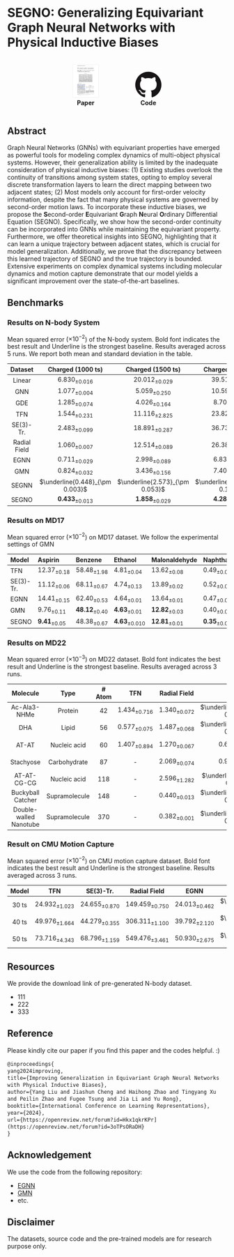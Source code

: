 # SEGNO: Generalizing Equivariant Graph Neural Networks with Physical Inductive Biases
 

<div style="text-align: center;">
  <figure style="display: inline-block;">
    <img src="assets/img/paper.png" alt="Paper" style="width: 60px;">
    <figcaption><strong>Paper</strong></figcaption>
  </figure>
  <figure style="display: inline-block;">
    <img src="assets/img/github.png" alt="Code" style="width: 60px;">
    <figcaption><strong>Code</strong></figcaption>
  </figure>
</div>

## Abstract
Graph Neural Networks (GNNs) with equivariant properties have emerged as powerful tools for modeling complex dynamics of multi-object physical systems. 
However, their generalization ability is limited by the inadequate consideration of physical inductive biases: (1) Existing studies overlook the continuity of transitions among system states, opting to employ several discrete transformation layers to learn the direct mapping between two adjacent states; (2) Most models only account for first-order velocity information, despite the fact that many physical systems are governed by second-order motion laws. 
To incorporate these inductive biases, we propose the **S**econd-order **E**quivariant **G**raph **N**eural **O**rdinary Differential Equation (SEGNO). 
Specifically, we show how the second-order continuity can be incorporated into GNNs while maintaining the equivariant property.
Furthermore, we offer theoretical insights into SEGNO, highlighting that it can learn a unique trajectory between adjacent states, which is crucial for model generalization. 
Additionally, we prove that the discrepancy between this learned trajectory of SEGNO and the true trajectory is bounded. 
Extensive experiments on complex dynamical systems including molecular dynamics and motion capture demonstrate that our model yields a significant improvement over the state-of-the-art baselines.


## Benchmarks
### Results on N-body System
Mean squared error ($\times 10^{-2}$) of the N-body system.
    Bold font indicates the best result and Underline is the strongest baseline. Results averaged across 5 runs. We report both mean and standard deviation in the table.  

|   Dataset    |        Charged (1000 ts)        |        Charged (1500 ts)        |        Charged (2000 ts)        |        Gravity (1000 ts)        |        Gravity (1500 ts)        |        Gravity (2000 ts)        |
|:------------:|:-------------------------------:|:-------------------------------:|:-------------------------------:|:-------------------------------:|:-------------------------------:|:-------------------------------:|
|    Linear    |       $6.830_{\pm 0.016}$       |      $20.012_{\pm 0.029}$       |      $39.513_{\pm 0.061}$       |       $7.928_{\pm 0.001}$       |      $29.270_{\pm 0.003}$       |      $58.521_{\pm 0.003}$       |
|     GNN      |       $1.077_{\pm 0.004}$       |       $5.059_{\pm 0.250}$       |      $10.591_{\pm 0.352}$       |       $1.400_{\pm 0.071}$       |       $4.691_{\pm 0.288}$       |      $10.508_{\pm 0.432}$       |
|     GDE      |       $1.285_{\pm 0.074}$       |       $4.026_{\pm 0.164}$       |       $8.708_{\pm 0.145}$       |       $1.412_{\pm 0.095}$       |       $2.793_{\pm 0.083}$       |       $6.291_{\pm 0.153}$       |
|     TFN      |       $1.544_{\pm 0.231}$       |      $11.116_{\pm 2.825}$       |      $23.823_{\pm 3.048}$       |       $3.536_{\pm 0.067}$       |      $37.705_{\pm 0.298}$       |      $73.472_{\pm 0.661}$       |
|  SE(3)-Tr.   |       $2.483_{\pm 0.099}$       |      $18.891_{\pm 0.287}$       |      $36.730_{\pm 0.381}$       |       $4.401_{\pm 0.095}$       |      $52.134_{\pm 0.898}$       |      $98.243_{\pm 0.647}$       |
| Radial Field |       $1.060_{\pm 0.007}$       |      $12.514_{\pm 0.089}$       |      $26.388_{\pm 0.331}$       |       $1.860_{\pm 0.075}$       |       $7.021_{\pm 0.150}$       |      $16.474_{\pm 0.033}$       |
|     EGNN     |       $0.711_{\pm 0.029}$       |       $2.998_{\pm 0.089}$       |       $6.836_{\pm 0.093}$       |       $0.766_{\pm 0.011}$       |       $3.661_{\pm 0.055}$       |       $9.039_{\pm 0.216}$       |
|     GMN      |       $0.824_{\pm 0.032}$       |       $3.436_{\pm 0.156}$       |       $7.409_{\pm 0.214}$       |       $0.620_{\pm 0.043}$       |       $2.801_{\pm 0.194}$       |       $6.756_{\pm 0.427}$       |
|    SEGNN     | $\underline{0.448}_{\pm 0.003}$ | $\underline{2.573}_{\pm 0.053}$ | $\underline{5.972}_{\pm 0.168}$ | $\underline{0.471}_{\pm 0.026}$ | $\underline{2.110}_{\pm 0.044}$ | $\underline{5.819}_{\pm 0.335}$ |
|    SEGNO     |  $\mathbf{0.433}_{\pm 0.013}$   |  $\mathbf{1.858}_{\pm 0.029}$   |  $\mathbf{4.285}_{\pm 0.049}$   |  $\mathbf{0.338}_{\pm 0.027}$   |  $\mathbf{1.362}_{\pm 0.077}$   |  $\mathbf{4.017}_{\pm 0.087}$   |

### Results on MD17
Mean squared error ($×10^{-2}$) on MD17 dataset. We follow the experimental settings of GMN

| Model     | Aspirin                    | Benzene                     | Ethanol                     | Malonaldehyde               | Naphthalene                 | Salicylic                   | Toluene                      | Uracil                      |
|:----------|:---------------------------|:----------------------------|:----------------------------|:----------------------------|:----------------------------|:----------------------------|:-----------------------------|:----------------------------|
| TFN       | $12.37_{\pm 0.18}$         | $58.48_{\pm 1.98}$          | $4.81_{\pm 0.04}$           | $13.62_{\pm 0.08}$          | $0.49_{\pm 0.01}$           | $1.03_{\pm 0.02}$           | $10.89_{\pm 0.01}$           | $0.84_{\pm 0.02}$           |
| SE(3)-Tr. | $11.12_{\pm 0.06}$         | $68.11_{\pm 0.67}$          | $4.74_{\pm 0.13}$           | $13.89_{\pm 0.02}$          | $0.52_{\pm 0.01}$           | $1.13_{\pm 0.02}$           | $10.88_{\pm 0.06}$           | $0.79_{\pm 0.02}$           |
| EGNN      | $14.41_{\pm 0.15}$         | $62.40_{\pm 0.53}$          | $4.64_{\pm 0.01}$           | $13.64_{\pm 0.01}$          | $0.47_{\pm 0.02}$           | $1.02_{\pm 0.02}$           | $11.78_{\pm 0.07}$           | $0.64_{\pm 0.01}$           |
| GMN       | $9.76_{\pm 0.11}$          | $\textbf{48.12}_{\pm 0.40}$ | $\textbf{4.63}_{\pm 0.01}$  | $\textbf{12.82}_{\pm 0.03}$ | $0.40_{\pm 0.01}$           | $0.88_{\pm 0.01}$           | $10.22_{\pm 0.08}$           | $0.59_{\pm 0.01}$           |
| SEGNO     | $\textbf{9.41}_{\pm 0.05}$ | $48.38_{\pm 0.67}$          | $\textbf{4.63}_{\pm 0.010}$ | $\textbf{12.81}_{\pm 0.01}$ | $\textbf{0.35}_{\pm 0.001}$ | $\textbf{0.86}_{\pm 0.002}$ | $\textbf{10.14}_{\pm 0.030}$ | $\textbf{0.53}_{\pm 0.002}$ |

### Results on MD22
Mean squared error ($\times 10^{-3}$) on MD22 dataset. Bold font indicates the best result and Underline is the strongest baseline. Results averaged across 3 runs.  


|        Molecule         |      Type      | # Atom  |         TFN          |    Radial Field     |                      EGNN                      |               GMN               |             SEGNO              |
|:-----------------------:|:--------------:|:-------:|:--------------------:|:-------------------:|:----------------------------------------------:|:-------------------------------:|:------------------------------:|
|      Ac-Ala3-NHMe       |    Protein     |   42    | $1.434_{ \pm 0.716}$ | $1.340_{\pm 0.072}$ |        $\underline{0.979}_{\pm 0.002}$         |       $1.180_{\pm 0.157}$       |  $\mathbf{0.779}_{\pm 0.003}$  |
|           DHA           |     Lipid      |   56    | $0.577_{\pm 0.075}$  | $1.487_{\pm 0.068}$ |        $\underline{0.971}_{\pm 0.003}$         |       $1.099_{\pm 0.121}$       |  $\mathbf{0.887}_{\pm 0.002}$  |
|          AT-AT          |  Nucleic acid  |   60    | $1.407_{\pm 0.894}$  | $1.270_{\pm 0.067}$ |              $0.625_{\pm 0.008}$               |  $\underline{0.518} \pm 0.001$  |  $\mathbf{0.501}_{\pm 0.001}$  |
|        Stachyose        |  Carbohydrate  |   87    |          -           | $2.069_{\pm 0.074}$ |              $0.935_{\pm 0.143}$               | $\underline{0.877}_{\pm 0.003}$ |  $\mathbf{0.816}_{\pm 0.001}$  |
|       AT-AT-CG-CG       |  Nucleic acid  |   118   |          -           | $2.596_{\pm 1.282}$ |         $\underline{0.715}_\pm 0.002$          |       $0.748_{\pm 0.001}$       | $\mathbf{0.617} 7_{\pm 0.002}$ |
|    Buckyball Catcher    | Supramolecule  |   148   |          -           | $0.440_{\pm 0.013}$ |        $\underline{0.447}_{\pm 0.002}$         |       $0.481_{\pm 0.008}$       |  $\mathbf{0.390}_{\pm 0.001}$  |
| Double-walled Nanotube  | Supramolecule  |   370   |          -           | $0.382_{\pm 0.001}$ |        $\underline{0.345}_{\pm 0.002}$         |       $0.360_{\pm 0.004}$       |  $\mathbf{0.325}_{\pm 0.001}$  |


### Result on CMU Motion Capture
Mean squared error ($\times 10^{-2}$) on CMU motion capture dataset. Bold font indicates the best result and Underline is the strongest baseline. Results averaged across 3 runs. 

| Model  |         TFN          |      SE(3)-Tr.       |      Radial Field      |         EGNN         |               GMN                |             SEGNO             | 
|:------:|:--------------------:|:--------------------:|:----------------------:|:--------------------:|:--------------------------------:|:-----------------------------:|
| 30 ts  | $24.932_{\pm 1.023}$ | $24.655_{\pm 0.870}$ | $149.459_{\pm 0.750}$  | $24.013_{\pm 0.462}$ | $\underline{16.005}_{\pm 0.386}$ | $\mathbf{14.462}_{\pm 0.106}$ | 
| 40 ts  | $49.976_{\pm 1.664}$ | $44.279_{\pm 0.355}$ | $306.311_{ \pm 1.100}$ | $39.792_{\pm 2.120}$ | $\underline{38.193}_{\pm 0.697}$ | $\mathbf{22.229}_{\pm 1.489}$ | 
| 50 ts  | $73.716_{\pm 4.343}$ | $68.796_{\pm 1.159}$ | $549.476_{\pm 3.461}$  | $50.930_{\pm 2.675}$ | $\underline{47.883}_{\pm 0.599}$ | $\mathbf{29.264}_{\pm 0.946}$ |

## Resources
We provide the download link of pre-generated N-body dataset.
 - 111
 - 222
 - 333

## Reference
Please kindly cite our paper if you find this paper and the codes helpful.  :)
```
@inproceedings{
yang2024improving,
title={Improving Generalization in Equivariant Graph Neural Networks with Physical Inductive Biases},
author={Yang Liu and Jiashun Cheng and Haihong Zhao and Tingyang Xu and Peilin Zhao and Fugee Tsung and Jia Li and Yu Rong},
booktitle={International Conference on Learning Representations},
year={2024},
url={https://openreview.net/forum?id=Hkx1qkrKPr](https://openreview.net/forum?id=3oTPsORaDH}
}
```


## Acknowledgement
We use the code from the following repository:
 * [EGNN](https://github.com/vgsatorras/egnn)
 * [GMN]()
 * etc.

## Disclaimer 
The datasets, source code and the pre-trained models are for research purpose only.